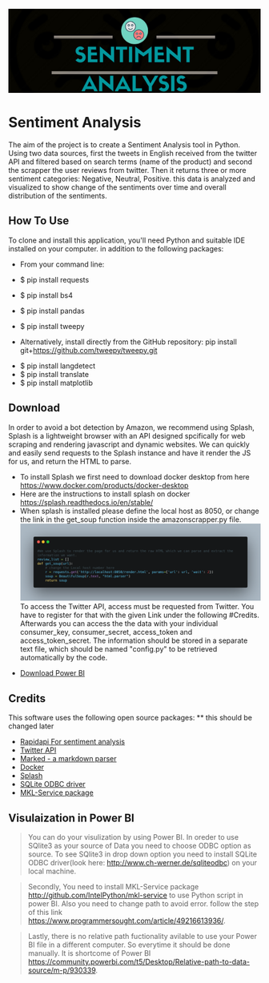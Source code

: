 ![Sentiment Analysis Logo](https://github.com/IbrahimJarrarD/SentAnalysis/blob/main/Sentiment%20Analysis.png?raw=true)


# Sentiment Analysis 

The aim of the project is to create a Sentiment Analysis tool in Python.
Using two data sources, first the tweets in English received from the twitter API and filtered based on search terms (name of the product) and second the scrapper the user reviews from twitter. 
Then it returns three or more sentiment categories: Negative, Neutral, Positive. this data is analyzed and visualized to show change of the sentiments over time and overall distribution of the sentiments.

## How To Use
To clone and install this application, you'll need Python and suitable IDE installed on your computer.
in addition to the following packages:
* From your command line:

* $ pip install requests
* $ pip install bs4
* $ pip install pandas
* $ pip install tweepy
- Alternatively, install directly from the GitHub repository: pip install git+https://github.com/tweepy/tweepy.git
* $ pip install langdetect
* $ pip install translate
* $ pip install matplotlib



## Download
In order to avoid a bot detection by Amazon, we recommend using Splash, Splash is a lightweight browser with an API designed spcifically for web scraping and rendering javascript and dynamic websites. We can quickly and easily send requests to the Splash instance and have it render the JS for us, and return the HTML to parse.
* To install Splash we first need to download docker desktop from here https://www.docker.com/products/docker-desktop
* Here are the instructions to install splash on docker https://splash.readthedocs.io/en/stable/
* When splash is installed please define the local host as 8050, or change the link in the get_soup function inside the amazonscrapper.py file.
![code](carbon.png)
To access the Twitter API, access must be requested from Twitter. You have to register for that with the given Link under the following #Credits.
Afterwards you can access the the data with your individual consumer_key, consumer_secret, access_token and access_token_secret. The information should be stored in a separate text file, which should be named "config.py" to be retrieved automatically by the code.
- [Download Power BI](https://www.microsoft.com/en-us/download/details.aspx?id=58494)

## Credits

This software uses the following open source packages:
** this should be changed later
- [Rapidapi For sentiment analysis](https://rapidapi.com/zyanyatech1/api/sentiment-analysis/)
- [Twitter API](https://developer.twitter.com/en/docs/twitter-api/getting-started/getting-access-to-the-twitter-api)
- [Marked - a markdown parser](https://github.com/chjj/marked)
- [Docker](https://www.docker.com/products/docker-desktop)
- [Splash](https://splash.readthedocs.io/en/stable/)
- [SQLite ODBC driver](http://www.ch-werner.de/sqliteodbc)
- [MKL-Service package](http://github.com/IntelPython/mkl-service)


## Visulaization in Power BI

>You can do your visulization by using Power BI. In oreder to use SQlite3 as your source of Data you need to choose ODBC option as source. To see SQlite3 in drop down option you need to install SQLite ODBC driver(look here: http://www.ch-werner.de/sqliteodbc) on your local machine. 

>Secondly, You need to install MKL-Service package http://github.com/IntelPython/mkl-service to use Python script in power BI. Also you need to change path to avoid error. follow the step of this link https://www.programmersought.com/article/49216613936/.

>Lastly, there is no relative path fuctionality avilable to use your Power BI file in a different computer. So everytime it should be done manually. It is shortcome of Power BI https://community.powerbi.com/t5/Desktop/Relative-path-to-data-source/m-p/930339.
